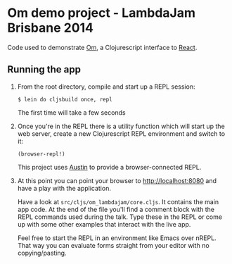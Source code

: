 # Om demo project - LambdaJam Brisbane 2014

Code used to demonstrate [Om](https://github.com/swannodette/om), a Clojurescript interface to [React](http://facebook.github.io/react/).

## Running the app

1.  From the root directory, compile and start up a REPL session:

        $ lein do cljsbuild once, repl

    The first time will take a few seconds

2.  Once you're in the REPL there is a utility function which will start up the web server, create a new Clojurescript REPL environment and switch to it:

        (browser-repl!)
        
	This project uses [Austin](https://github.com/cemerick/austin) to provide a browser-connected REPL.

3.  At this point you can point your browser to [http://localhost:8080](http://localhost:8080) and have a play with the application. 

    Have a look at `src/cljs/om_lambdajam/core.cljs`. It contains the main app code. At the end of the file you'll find a comment block with the REPL commands used during the talk. Type these in the REPL or come up with some other examples that interact with the live app.
    
    Feel free to start the REPL in an environment like Emacs over nREPL. That way you can evaluate forms straight from your editor with no copying/pasting.
